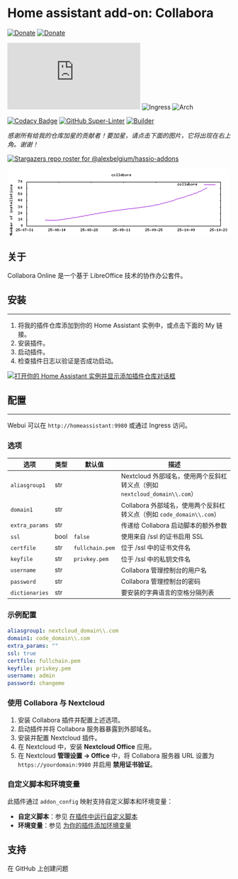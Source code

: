# Home assistant add-on: Collabora

[![Donate][donation-badge]](https://www.buymeacoffee.com/alexbelgium)
[![Donate][paypal-badge]](https://www.paypal.com/donate/?hosted_button_id=DZFULJZTP3UQA)

![Version](https://img.shields.io/badge/dynamic/json?label=版本&query=%24.version&url=https%3A%2F%2Fraw.githubusercontent.com%2Falexbelgium%2Fhassio-addons%2Fmaster%2Fcollabora%2Fconfig.json)
![Ingress](https://img.shields.io/badge/dynamic/json?label=Ingress&query=%24.ingress&url=https%3A%2F%2Fraw.githubusercontent.com%2Falexbelgium%2Fhassio-addons%2Fmaster%2Fcollabora%2Fconfig.json)
![Arch](https://img.shields.io/badge/dynamic/json?color=success&label=Arch&query=%24.arch&url=https%3A%2F%2Fraw.githubusercontent.com%2Falexbelgium%2Fhassio-addons%2Fmaster%2Fcollabora%2Fconfig.json)

[![Codacy Badge](https://app.codacy.com/project/badge/Grade/9c6cf10bdbba45ecb202d7f579b5be0e)](https://www.codacy.com/gh/alexbelgium/hassio-addons/dashboard?utm_source=github.com&utm_medium=referral&utm_content=alexbelgium/hassio-addons&utm_campaign=Badge_Grade)
[![GitHub Super-Linter](https://img.shields.io/github/actions/workflow/status/alexbelgium/hassio-addons/weekly-supelinter.yaml?label=Lint%20code%20base)](https://github.com/alexbelgium/hassio-addons/actions/workflows/weekly-supelinter.yaml)
[![Builder](https://img.shields.io/github/actions/workflow/status/alexbelgium/hassio-addons/onpush_builder.yaml?label=Builder)](https://github.com/alexbelgium/hassio-addons/actions/workflows/onpush_builder.yaml)

[donation-badge]: https://img.shields.io/badge/Buy%20me%20a%20coffee%20(no%20paypal)-%23d32f2f?logo=buy-me-a-coffee&style=flat&logoColor=white
[paypal-badge]: https://img.shields.io/badge/Buy%20me%20a%20coffee%20with%20Paypal-0070BA?logo=paypal&style=flat&logoColor=white

_感谢所有给我的仓库加星的贡献者！要加星，请点击下面的图片，它将出现在右上角。谢谢！_

[![Stargazers repo roster for @alexbelgium/hassio-addons](https://raw.githubusercontent.com/alexbelgium/hassio-addons/master/.github/stars2.svg)](https://github.com/alexbelgium/hassio-addons/stargazers)

![downloads evolution](https://raw.githubusercontent.com/alexbelgium/hassio-addons/master/collabora/stats.png)

## 关于

Collabora Online 是一个基于 LibreOffice 技术的协作办公套件。

## 安装

---

1. 将我的插件仓库添加到你的 Home Assistant 实例中，或点击下面的 My 链接。
1. 安装插件。
1. 启动插件。
1. 检查插件日志以验证是否成功启动。

<a href="https://my.home-assistant.io/redirect/supervisor_addon/?addon=local_collabora" target="_blank"><img src="https://my.home-assistant.io/badges/supervisor_addon.svg" alt="打开你的 Home Assistant 实例并显示添加插件仓库对话框"/></a>

## 配置

---

Webui 可以在 `http://homeassistant:9980` 或通过 Ingress 访问。

### 选项

| 选项 | 类型 | 默认值 | 描述 |
|------|------|--------|-------|
| `aliasgroup1` | str | | Nextcloud 外部域名，使用两个反斜杠转义点（例如 `nextcloud_domain\\.com`） |
| `domain1` | str | | Collabora 外部域名，使用两个反斜杠转义点（例如 `code_domain\\.com`） |
| `extra_params` | str | | 传递给 Collabora 启动脚本的额外参数 |
| `ssl` | bool | `false` | 使用来自 /ssl 的证书启用 SSL |
| `certfile` | str | `fullchain.pem` | 位于 /ssl 中的证书文件名 |
| `keyfile` | str | `privkey.pem` | 位于 /ssl 中的私钥文件名 |
| `username` | str | | Collabora 管理控制台的用户名 |
| `password` | str | | Collabora 管理控制台的密码 |
| `dictionaries` | str | | 要安装的字典语言的空格分隔列表 |

### 示例配置

```yaml
aliasgroup1: nextcloud_domain\\.com
domain1: code_domain\\.com
extra_params: ""
ssl: true
certfile: fullchain.pem
keyfile: privkey.pem
username: admin
password: changeme
```

### 使用 Collabora 与 Nextcloud

1. 安装 Collabora 插件并配置上述选项。
1. 启动插件并将 Collabora 服务器暴露到外部域名。
1. 安装并配置 Nextcloud 插件。
1. 在 Nextcloud 中，安装 **Nextcloud Office** 应用。
1. 在 Nextcloud **管理设置 → Office** 中，将 Collabora 服务器 URL 设置为 `https://yourdomain:9980` 并启用 **禁用证书验证**。

### 自定义脚本和环境变量

此插件通过 `addon_config` 映射支持自定义脚本和环境变量：

- **自定义脚本**：参见 [在插件中运行自定义脚本](https://github.com/alexbelgium/hassio-addons/wiki/Running-custom-scripts-in-Addons)
- **环境变量**：参见 [为你的插件添加环境变量](https://github.com/alexbelgium/hassio-addons/wiki/Add-Environment-variables-to-your-Addon)

## 支持

在 GitHub 上创建问题